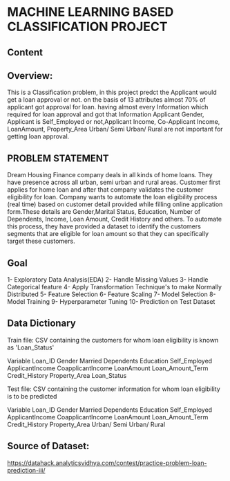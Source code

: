 # MACHINE LEARNING BASED CLASSIFICATION PROJECT
## Content
## Overview:
This is a Classification problem, in this project predct the Applicant would get a loan approval or not. on the basis of 13 attributes almost 70% of applicant got approval for loan. having almost every Information which required for loan approval and got that Information Applicant Gender, Applicant is Self_Employed or not,Applicant Income, Co-Applicant Income, LoanAmount, Property_Area Urban/ Semi Urban/ Rural are not important for getting loan approval.

## PROBLEM STATEMENT
Dream Housing Finance company deals in all kinds of home loans. They have presence across all urban, semi urban and rural areas. Customer first applies for home loan and after that company validates the customer eligibility for loan. Company wants to automate the loan eligibility process (real time) based on customer detail provided while filling online application form.These details are Gender,Marital Status, Education, Number of Dependents, Income, Loan Amount, Credit History and others. To automate this process, they have provided a dataset to identify the customers segments that are eligible for loan amount so that they can specifically target these customers.

## Goal
1- Exploratory Data Analysis(EDA) 
2- Handle Missing Values
3- Handle Categorical feature 
4- Apply Transformation Technique's to make Normally Distributed
5- Feature Selection
6- Feature Scaling
7- Model Selection 
8- Model Training 
9- Hyperparameter Tuning 10- Prediction on Test Dataset

## Data Dictionary
Train file: CSV containing the customers for whom loan eligibility is known as 'Loan_Status'

Variable Loan_ID Gender Married Dependents Education Self_Employed ApplicantIncome CoapplicantIncome LoanAmount Loan_Amount_Term Credit_History Property_Area Loan_Status

Test file: CSV containing the customer information for whom loan eligibility is to be predicted

Variable Loan_ID Gender Married Dependents Education Self_Employed ApplicantIncome CoapplicantIncome LoanAmount Loan_Amount_Term Credit_History Property_Area Urban/ Semi Urban/ Rural

## Source of Dataset:

https://datahack.analyticsvidhya.com/contest/practice-problem-loan-prediction-iii/
